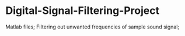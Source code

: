 # Digital-Signal-Filtering-Project
Matlab files; Filtering out unwanted frequencies of sample sound signal;
